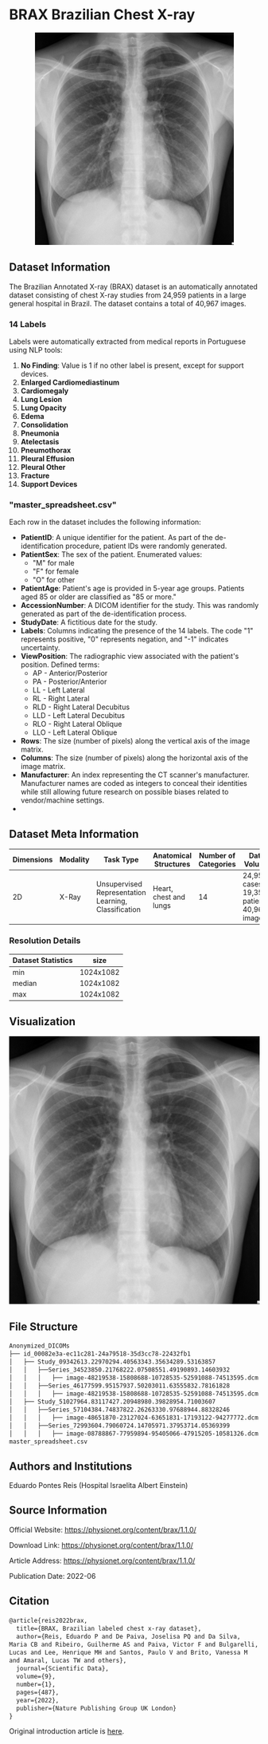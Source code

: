 # BRAX Brazilian Chest X-ray

<div align="center">
    <a href="https://github.com/openmedlab/"><img width="400px" height="auto" src="appendix/BRAX_0.png"></a>
</div>
<p style="text-align:center;font-size:10px;"><em></em></p>

## Dataset Information

The Brazilian Annotated X-ray (BRAX) dataset is an automatically annotated dataset consisting of chest X-ray studies from 24,959 patients in a large general hospital in Brazil. The dataset contains a total of 40,967 images.

### 14 Labels
Labels were automatically extracted from medical reports in Portuguese using NLP tools:

1. **No Finding**: Value is 1 if no other label is present, except for support devices.
2. **Enlarged Cardiomediastinum**
3. **Cardiomegaly**
4. **Lung Lesion**
5. **Lung Opacity**
6. **Edema**
7. **Consolidation**
8. **Pneumonia**
9. **Atelectasis**
10. **Pneumothorax**
11. **Pleural Effusion**
12. **Pleural Other**
13. **Fracture**
14. **Support Devices**

### "master_spreadsheet.csv"
Each row in the dataset includes the following information:

- **PatientID**: A unique identifier for the patient. As part of the de-identification procedure, patient IDs were randomly generated.
- **PatientSex**: The sex of the patient. Enumerated values:
  - "M" for male
  - "F" for female
  - "O" for other
- **PatientAge**: Patient's age is provided in 5-year age groups. Patients aged 85 or older are classified as "85 or more."
- **AccessionNumber**: A DICOM identifier for the study. This was randomly generated as part of the de-identification process.
- **StudyDate**: A fictitious date for the study.
- **Labels**: Columns indicating the presence of the 14 labels. The code "1" represents positive, "0" represents negation, and "-1" indicates uncertainty.
- **ViewPosition**: The radiographic view associated with the patient's position. Defined terms:
  - AP - Anterior/Posterior
  - PA - Posterior/Anterior
  - LL - Left Lateral
  - RL - Right Lateral
  - RLD - Right Lateral Decubitus
  - LLD - Left Lateral Decubitus
  - RLO - Right Lateral Oblique
  - LLO - Left Lateral Oblique
- **Rows**: The size (number of pixels) along the vertical axis of the image matrix.
- **Columns**: The size (number of pixels) along the horizontal axis of the image matrix.
- **Manufacturer**: An index representing the CT scanner's manufacturer. Manufacturer names are coded as integers to conceal their identities while still allowing future research on possible biases related to vendor/machine settings.
- 
## Dataset Meta Information

| Dimensions | Modality | Task Type                                             | Anatomical Structures   | Number of Categories | Data Volume                                   | File Format |
|------------|----------|-------------------------------------------------------|-------------------------|----------------------|-----------------------------------------------|-------------|
| 2D         | X-Ray    | Unsupervised Representation Learning, Classification  | Heart, chest and lungs  | 14                   | 24,959 cases, 19,351 patients, 40,967 images  | PNG, DICOM  |


### Resolution Details

| Dataset Statistics | size       |
|--------------------|------------|
| min                | 1024x1082  |
| median             | 1024x1082  |
| max                | 1024x1082  |

## Visualization

<div align="center">
    <a href="https://github.com/openmedlab/"><img width="700px" height="auto" src="appendix/BRAX_0.png"></a>
</div>
<p style="text-align:center;font-size:10px;"><em></em></p>

## File Structure

``` 
Anonymized_DICOMs
├── id_00082e3a-ec11c281-24a79518-35d3cc78-22432fb1
│   ├── Study_09342613.22970294.40563343.35634289.53163857
│   │   ├──Series_34523850.21768222.07508551.49190893.14603932
│   │   │   ├── image-48219538-15808688-10728535-52591088-74513595.dcm
│   │   ├──Series_46177599.95157937.50203011.63555832.78161828
│   │   │   ├── image-48219538-15808688-10728535-52591088-74513595.dcm
│   ├── Study_51027964.83117427.20948980.39828954.71003607
│   │   ├──Series_57104384.74837822.26263330.97688944.88328246
│   │   │   ├── image-48651870-23127024-63651831-17193122-94277772.dcm
│   │   ├──Series_72993604.79060724.14705971.37953714.05369399
│   │   │   ├── image-08788867-77959894-95405066-47915205-10581326.dcm
master_spreadsheet.csv
```

## Authors and Institutions

Eduardo Pontes Reis (Hospital Israelita Albert Einstein)

## Source Information

Official Website: https://physionet.org/content/brax/1.1.0/

Download Link: https://physionet.org/content/brax/1.1.0/

Article Address: https://physionet.org/content/brax/1.1.0/

Publication Date: 2022-06

## Citation

``` 
@article{reis2022brax,
  title={BRAX, Brazilian labeled chest x-ray dataset},
  author={Reis, Eduardo P and De Paiva, Joselisa PQ and Da Silva, Maria CB and Ribeiro, Guilherme AS and Paiva, Victor F and Bulgarelli, Lucas and Lee, Henrique MH and Santos, Paulo V and Brito, Vanessa M and Amaral, Lucas TW and others},
  journal={Scientific Data},
  volume={9},
  number={1},
  pages={487},
  year={2022},
  publisher={Nature Publishing Group UK London}
}
```

Original introduction article is [here](https://zhuanlan.zhihu.com/p/7505479265).